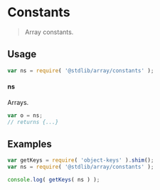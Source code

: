 # Constants

> Array constants.

<section class="usage">

## Usage

```javascript
var ns = require( '@stdlib/array/constants' );
```

#### ns

Arrays.

```javascript
var o = ns;
// returns {...}
```

</section>

<!-- /.usage -->

<section class="examples">

## Examples

<!-- TODO: better examples -->

```javascript
var getKeys = require( 'object-keys' ).shim();
var ns = require( '@stdlib/array/constants' );

console.log( getKeys( ns ) );
```

</section>

<!-- /.examples -->

<section class="links">

</section>

<!-- /.links -->

